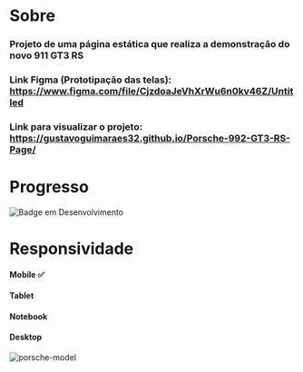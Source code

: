 # Sobre

### Projeto de uma página estática que realiza a demonstração do novo 911 GT3 RS

### Link Figma (Prototipação das telas): https://www.figma.com/file/CjzdoaJeVhXrWu6n0kv46Z/Untitled
### Link para visualizar o projeto: https://gustavoguimaraes32.github.io/Porsche-992-GT3-RS-Page/

# Progresso

![Badge em Desenvolvimento](http://img.shields.io/static/v1?label=STATUS&message=EM%20DESENVOLVIMENTO&color=GREEN&style=for-the-badge)

# Responsividade

#### Mobile ✅
#### Tablet 
#### Notebook
#### Desktop 

![porsche-model](https://user-images.githubusercontent.com/90704921/193918122-83e4f165-1497-4124-b927-f16073e1c416.png)

